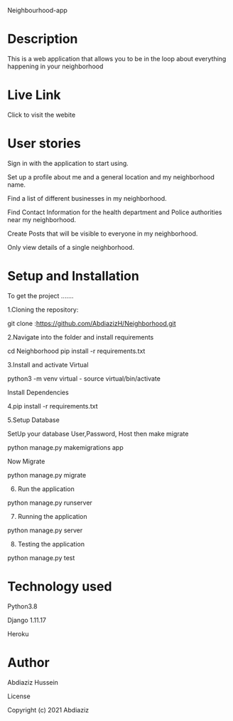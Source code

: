 Neighbourhood-app

# Description
This is a web application that allows you to be in the loop about everything happening in your neighborhood
  
# Live Link
Click to visit the webite

# User stories

Sign in with the application to start using.

Set up a profile about me and a general location and my neighborhood name.

Find a list of different businesses in my neighborhood.

Find Contact Information for the health department and Police authorities near my neighborhood.

Create Posts that will be visible to everyone in my neighborhood.

Only view details of a single neighborhood.

# Setup and Installation  
  
To get the project .......
  
1.Cloning the repository:

git clone :https://github.com/AbdiazizH/Neighborhood.git

2.Navigate into the folder and install requirements

cd Neighborhood pip install -r requirements.txt   

3.Install and activate Virtual

python3 -m venv virtual - source virtual/bin/activate

Install Dependencies

4.pip install -r requirements.txt

5.Setup Database

SetUp your database User,Password, Host then make migrate

python manage.py makemigrations app

Now Migrate

python manage.py migrate

6. Run the application

python manage.py runserver

7. Running the application

python manage.py server 

8. Testing the application

python manage.py test

# Technology used
Python3.8

Django 1.11.17

Heroku

# Author
Abdiaziz Hussein

License

Copyright (c) 2021 Abdiaziz

